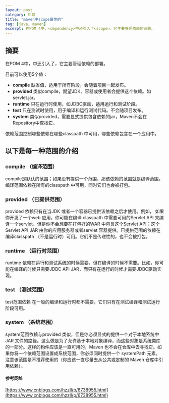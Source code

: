 ```yaml
---
layout: post
category: 后端
title: "maven中scope属性的"
tag: [java, maven]
excerpt: 在POM 4中，<dependency>中还引入了<scope>，它主要管理依赖的部署。
---
```


## 摘要

在POM 4中，<dependency>中还引入了<scope>，它主要管理依赖的部署。

目前<scope>可以使用5个值：

- **compile**
  缺省值，适用于所有阶段，会随着项目一起发布。 
- **provided**
  类似compile，期望JDK、容器或使用者会提供这个依赖。如servlet.jar。 
- **runtime**
  只在运行时使用，如JDBC驱动，适用运行和测试阶段。 
- **test**
  只在测试时使用，用于编译和运行测试代码。不会随项目发布。 
- **system**
  类似provided，需要显式提供包含依赖的jar，Maven不会在Repository中查找它。

依赖范围控制哪些依赖在哪些classpath 中可用，哪些依赖包含在一个应用中。

## 以下是每一种范围的介绍

### compile （编译范围）

compile是默认的范围；如果没有提供一个范围，那该依赖的范围就是编译范围。编译范围依赖在所有的classpath 中可用，同时它们也会被打包。

### provided （已提供范围）

provided 依赖只有在当JDK 或者一个容器已提供该依赖之后才使用。例如， 如果你开发了一个web 应用，你可能在编译 classpath 中需要可用的Servlet API 来编译一个servlet，但是你不会想要在打包好的WAR 中包含这个Servlet API；这个Servlet API JAR 由你的应用服务器或者servlet 容器提供。已提供范围的依赖在编译classpath （不是运行时）可用。它们不是传递性的，也不会被打包。

### runtime （运行时范围）

runtime 依赖在运行和测试系统的时候需要，但在编译的时候不需要。比如，你可能在编译的时候只需要JDBC API JAR，而只有在运行的时候才需要JDBC驱动实现。

### test （测试范围）

test范围依赖 在一般的编译和运行时都不需要，它们只有在测试编译和测试运行阶段可用。

### system （系统范围）

system范围依赖与provided 类似，但是你必须显式的提供一个对于本地系统中JAR 文件的路径。这么做是为了允许基于本地对象编译，而这些对象是系统类库的一部分。这样的构件应该是一直可用的，Maven 也不会在仓库中去寻找它。如果你将一个依赖范围设置成系统范围，你必须同时提供一个 systemPath 元素。注意该范围是不推荐使用的（你应该一直尽量去从公共或定制的 Maven 仓库中引用依赖）。

#### 参考网址

[https://www.cnblogs.com/hzzll/p/6738955.html](https://www.cnblogs.com/hzzll/p/6738955.html)
